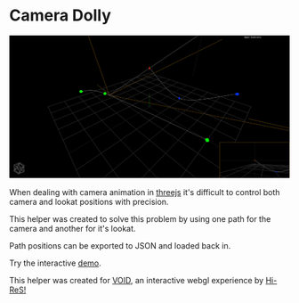 # Camera Dolly

![](screenshot.jpg)

When dealing with camera animation in [threejs](http://threejs.org) it's difficult to control both camera and lookat positions with precision.

This helper was created to solve this problem by using one path for the camera and another for it's lookat.

Path positions can be exported to JSON and loaded back in.

Try the interactive [demo](http://demo.com).

This helper was created for [VOID](http://void.hi-res.net), an interactive webgl experience by [Hi-ReS!](http://hi-res.net)
